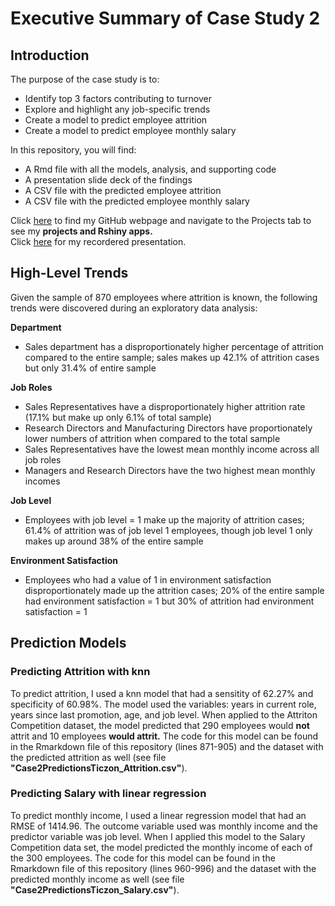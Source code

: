 # Executive Summary of Case Study 2 

## Introduction  
The purpose of the case study is to:
  * Identify top 3 factors contributing to turnover
  * Explore and highlight any job-specific trends
  * Create a model to predict employee attrition
  * Create a model to predict employee monthly salary

In this repository, you will find:
  * A Rmd file with all the models, analysis, and supporting code
  * A presentation slide deck of the findings
  * A CSV file with the predicted employee attrition
  * A CSV file with the predicted employee monthly salary

Click <a href="http://catherineticzon.github.io">here</a> to find my GitHub webpage and navigate to the Projects tab to see my **projects and Rshiny apps.**    
Click <a href="https://youtu.be/lbArHBZwrpE">here</a> for my recordered presentation.

## High-Level Trends 
Given the sample of 870 employees where attrition is known, the following trends were discovered during an exploratory data analysis:  

**Department**  
 * Sales department has a disproportionately higher percentage of attrition compared to the entire sample; sales makes up 42.1% of attrition cases but only 31.4% of entire sample 

**Job Roles**
  * Sales Representatives have a disproportionately higher attrition rate (17.1% but make up only 6.1% of total sample)
  * Research Directors and Manufacturing Directors have proportionately lower numbers of attrition when compared to the total sample
  * Sales Representatives have the lowest mean monthly income across all job roles
  * Managers and Research Directors have the two highest mean monthly incomes  

**Job Level**
 * Employees with job level = 1 make up the majority of attrition cases; 61.4% of attrition was of job level 1 employees, though job level 1 only makes up around 38% of the entire sample

**Environment Satisfaction**
 * Employees who had a value of 1 in environment satisfaction disproportionately made up the attrition cases; 20% of the entire sample had environment satisfaction = 1 but 30% of attrition had environment satisfaction = 1 


## Prediction Models  
### Predicting Attrition with knn 
To predict attrition, I used a knn model that had a sensitity of 62.27% and specificity of 60.98%. The model used the variables: years in current role, years since last promotion, age, and job level. When applied to the Attriton Competition dataset, the model predicted that 290 employees would **not** attrit and 10 employees **would attrit.**  The code for this model can be found in the Rmarkdown file of this repository (lines 871-905) and the dataset with the predicted attrition as well (see file **"Case2PredictionsTiczon_Attrition.csv"**). 


### Predicting Salary with linear regression 
To predict monthly income, I used a linear regression model that had an RMSE of 1414.96. The outcome variable used was monthly income and the predictor variable was job level. When I applied this model to the Salary Competition data set, the model predicted the monthly income of each of the 300 employees. The code for this model can be found in the Rmarkdown file of this repository (lines 960-996) and the dataset with the predicted monthly income as well (see file **"Case2PredictionsTiczon_Salary.csv"**).  

